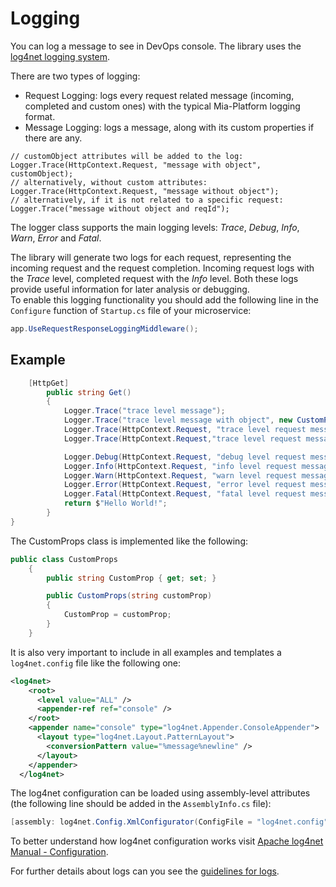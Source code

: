 # Logging
You can log a message to see in DevOps console. The library uses the [log4net logging system](https://logging.apache.org/log4net/).

There are two types of logging:

 * Request Logging: logs every request related message (incoming, completed and custom ones) with the typical Mia-Platform logging format.
 * Message Logging: logs a message, along with its custom properties if there are any.

```
// customObject attributes will be added to the log:
Logger.Trace(HttpContext.Request, "message with object", customObject);
// alternatively, without custom attributes:
Logger.Trace(HttpContext.Request, "message without object");
// alternatively, if it is not related to a specific request:
Logger.Trace("message without object and reqId");
```

The logger class supports the main logging levels: *Trace*, *Debug*, *Info*, *Warn*, *Error* and *Fatal*.

The library will generate two logs for each request, representing the incoming request and the request completion. Incoming request logs with the *Trace* level, completed request with the *Info* level. Both these logs provide useful information for later analysis or debugging.  
To enable this logging functionality you should add the following line in the `Configure` function of `Startup.cs` file of your microservice:

```csharp
app.UseRequestResponseLoggingMiddleware();
```

## Example

```csharp
    [HttpGet]
        public string Get()
        {
            Logger.Trace("trace level message");
            Logger.Trace("trace level message with object", new CustomProps("foo"));
            Logger.Trace(HttpContext.Request, "trace level request message with no object");
            Logger.Trace(HttpContext.Request,"trace level request message with object", new CustomProps("foo"));

            Logger.Debug(HttpContext.Request, "debug level request message with no object");
            Logger.Info(HttpContext.Request, "info level request message with no object");
            Logger.Warn(HttpContext.Request, "warn level request message with no object");
            Logger.Error(HttpContext.Request, "error level request message with no object");
            Logger.Fatal(HttpContext.Request, "fatal level request message with no object");
            return $"Hello World!";
        }
}
```

The CustomProps class is implemented like the following:

```csharp
public class CustomProps
    {
        public string CustomProp { get; set; }

        public CustomProps(string customProp)
        {
            CustomProp = customProp;
        }
    }
```

It is also very important to include in all examples and templates a `log4net.config` file like the following one:

```xml
<log4net>
    <root>
      <level value="ALL" />
      <appender-ref ref="console" />
    </root>
    <appender name="console" type="log4net.Appender.ConsoleAppender">
      <layout type="log4net.Layout.PatternLayout">
        <conversionPattern value="%message%newline" />
      </layout>
    </appender>
  </log4net>
```

The log4net configuration can be loaded using assembly-level attributes (the following line should be added in the `AssemblyInfo.cs` file):

```csharp
[assembly: log4net.Config.XmlConfigurator(ConfigFile = "log4net.config")]
```

To better understand how log4net configuration works visit [Apache log4net Manual - Configuration](https://logging.apache.org/log4net/release/manual/configuration.html).

For further details about logs can you see the [guidelines for logs](https://docs.mia-platform.eu/development_suite/monitoring-dashboard/dev_ops_guide/log/).
